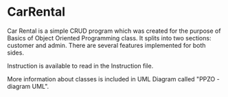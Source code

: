 # CarRental

Car Rental is a simple CRUD program which was created for the purpose of Basics of Object Oriented Programming class.
It splits into two sections: customer and admin.
There are several features implemented for both sides.

Instruction is available to read in the Instruction file.

More information about classes is included in UML Diagram called "PPZO - diagram UML".
